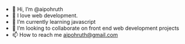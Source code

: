 - 👋 Hi, I’m @aipohruth
- 👀 I love web development.
- 🌱 I’m currently learning javascript
- 💞️ I’m looking to collaborate on front end web development projects
- 📫 How to reach me aipohruth@gmail.com

<!---
aipohruth/aipohruth is a ✨ special ✨ repository because its `README.md` (this file) appears on your GitHub profile.
You can click the Preview link to take a look at your changes.
--->
